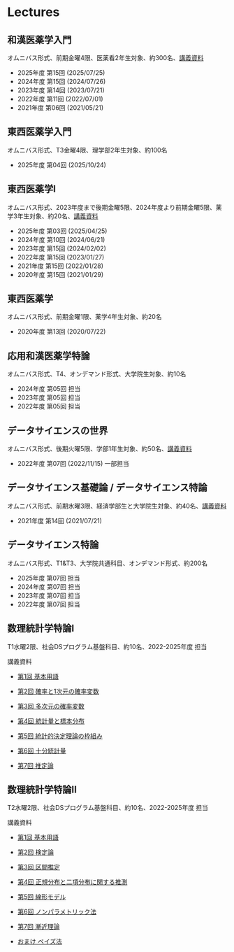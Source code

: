 Lectures
========

和漢医薬学入門
--------------

オムニバス形式、前期金曜4限、医薬看2年生対象、約300名、[講義資料](https://speakerdeck.com/okumakito/oku-slide-20210521)

* 2025年度 第15回 (2025/07/25)
* 2024年度 第15回 (2024/07/26)
* 2023年度 第14回 (2023/07/21)
* 2022年度 第11回 (2022/07/01)
* 2021年度 第06回 (2021/05/21) 


東西医薬学入門
--------------

オムニバス形式、T3金曜4限、理学部2年生対象、約100名

* 2025年度 第04回 (2025/10/24)

東西医薬学I
-----------

オムニバス形式、2023年度まで後期金曜5限、2024年度より前期金曜5限、薬学3年生対象、約20名、[講義資料](https://speakerdeck.com/okumakito/oku-slide-20210129)

* 2025年度 第03回 (2025/04/25)
* 2024年度 第10回 (2024/06/21)
* 2023年度 第15回 (2024/02/02)
* 2022年度 第15回 (2023/01/27)
* 2021年度 第15回 (2022/01/28)
* 2020年度 第15回 (2021/01/29)


東西医薬学
----------

オムニバス形式、前期金曜1限、薬学4年生対象、約20名

* 2020年度 第13回 (2020/07/22)

応用和漢医薬学特論
------------------

オムニバス形式、T4、オンデマンド形式、大学院生対象、約10名

* 2024年度 第05回 担当
* 2023年度 第05回 担当
* 2022年度 第05回 担当

データサイエンスの世界
----------------------

オムニバス形式、後期火曜5限、学部1年生対象、約50名、[講義資料](https://speakerdeck.com/okumakito/oku-slide-20221115)

* 2022年度 第07回 (2022/11/15) 一部担当

データサイエンス基礎論 / データサイエンス特論
---------------------------------------------

オムニバス形式、前期水曜3限、経済学部生と大学院生対象、約40名、[講義資料](https://speakerdeck.com/okumakito/oku-slide-20210721)

* 2021年度 第14回 (2021/07/21)

データサイエンス特論
--------------------

オムニバス形式、T1&T3、大学院共通科目、オンデマンド形式、約200名

* 2025年度 第07回 担当
* 2024年度 第07回 担当
* 2023年度 第07回 担当
* 2022年度 第07回 担当

数理統計学特論I
---------------

T1水曜2限、社会DSプログラム基盤科目、約10名、2022-2025年度 担当

講義資料

* [第1回 基本用語](https://speakerdeck.com/okumakito/oku-slide-stat1-1)

* [第2回 確率と1次元の確率変数](https://speakerdeck.com/okumakito/oku-slide-stat1-2)

* [第3回 多次元の確率変数](https://speakerdeck.com/okumakito/oku-slide-stat1-3)

* [第4回 統計量と標本分布](https://speakerdeck.com/okumakito/oku-slide-stat1-4)

* [第5回 統計的決定理論の枠組み](https://speakerdeck.com/okumakito/oku-slide-stat1-5)

* [第6回 十分統計量](https://speakerdeck.com/okumakito/oku-slide-stat1-6)

* [第7回 推定論](https://speakerdeck.com/okumakito/oku-slide-stat1-7)


数理統計学特論II
----------------

T2水曜2限、社会DSプログラム基盤科目、約10名、2022-2025年度 担当

講義資料

* [第1回 基本用語](https://speakerdeck.com/okumakito/oku-slide-stat2-1)

* [第2回 検定論](https://speakerdeck.com/okumakito/oku-slide-stat2-2)

* [第3回 区間推定](https://speakerdeck.com/okumakito/oku-slide-stat2-3)

* [第4回 正規分布と二項分布に関する推測](https://speakerdeck.com/okumakito/oku-slide-stat2-4)

* [第5回 線形モデル](https://speakerdeck.com/okumakito/oku-slide-stat2-5)

* [第6回 ノンパラメトリック法](https://speakerdeck.com/okumakito/oku-slide-stat2-6)

* [第7回 漸近理論](https://speakerdeck.com/okumakito/oku-slide-stat2-7)

* [おまけ ベイズ法](https://speakerdeck.com/okumakito/oku-slide-stat2-8)

